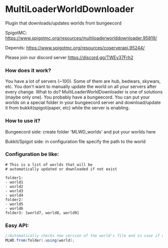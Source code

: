 # MultiLoaderWorldDownloader
Plugin that downloads/updates worlds from bungeecord

SpigotMC: https://www.spigotmc.org/resources/multiloaderworlddownloader.95819/

Depends: https://www.spigotmc.org/resources/coserverapi.95244/

Please join our discord server https://discord.gg/TWEy37Frh2


### How does it work?
You have a lot of servers (~100). Some of them are hub, bedwars, skywars, etc.
You don't want to manually update the world on all your servers after every change. What to do?
MultiLoaderWorldDownloader is one of solutions (maybe only one).
You probably have a bungeecord. You can put your worlds on a special folder in your bungeecord server and download/update it from bukkit(spigot/paper, etc) while the server is enabling.


### How to use it?

Bungeecord side:
create folder 'MLWD_worlds' and put your worlds here

Bukkit/Spigot side:
in configuration file specify the path to the world

### Configuration be like:

```
# This is a list of worlds that will be
# automatically updated or downloaded if not exist

folder1:
- world1
- world2
- world3
- world4
folder2:
- world5
- world6
folder3: [world7, world8, world9]
```

### Easy API:

```java
//Automatically checks new version of the world's file and in case if old updates it
MLWD.from(folder).using(world);
```
